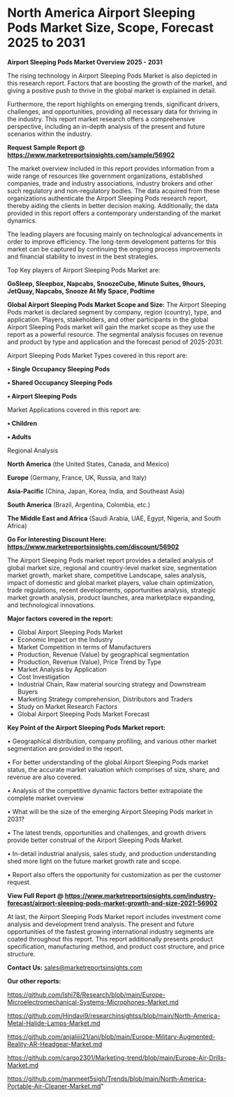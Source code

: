 # North America Airport Sleeping Pods Market Size, Scope, Forecast 2025 to 2031

<Strong> Airport Sleeping Pods Market Overview 2025 - 2031</strong>

The rising technology in Airport Sleeping Pods Market is also depicted in this research report. Factors that are boosting the growth of the market, and giving a positive push to thrive in the global market is explained in detail.

Furthermore, the report highlights on emerging trends, significant drivers, challenges, and opportunities, providing all necessary data for thriving in the industry. This report market research offers a comprehensive perspective, including an in-depth analysis of the present and future scenarios within the industry.

<strong>Request Sample Report @ <a href=https://www.marketreportsinsights.com/sample/56902>https://www.marketreportsinsights.com/sample/56902</a></strong>

The market overview included in this report provides information from a wide range of resources like government organizations, established companies, trade and industry associations, industry brokers and other such regulatory and non-regulatory bodies. The data acquired from these organizations authenticate the Airport Sleeping Pods research report, thereby aiding the clients in better decision making. Additionally, the data provided in this report offers a contemporary understanding of the market dynamics.

The leading players are focusing mainly on technological advancements in order to improve efficiency. The long-term development patterns for this market can be captured by continuing the ongoing process improvements and financial stability to invest in the best strategies.

Top Key players of Airport Sleeping Pods Market are:

<strong>GoSleep, Sleepbox, Napcabs, SnoozeCube, Minute Suites, 9hours, JetQuay, Napcabs, Snooze At My Space, Podtime</strong>

<strong><b>Global Airport Sleeping Pods Market Scope and Size:</b></strong>
The Airport Sleeping Pods market is declared segment by company, region (country), type, and application. Players, stakeholders, and other participants in the global Airport Sleeping Pods market will gain the market scope as they use the report as a powerful resource. The segmental analysis focuses on revenue and product by type and application and the forecast period of 2025-2031.

Airport Sleeping Pods Market Types covered in this report are:

<strong>• Single Occupancy Sleeping Pods

• Shared Occupancy Sleeping Pods

• Airport Sleeping Pods</strong>

Market Applications covered in this report are:

<strong>• Children

• Adults</strong> 

Regional Analysis

<strong>North America</strong> (the United States, Canada, and Mexico)

<strong>Europe</strong> (Germany, France, UK, Russia, and Italy)

<strong>Asia-Pacific</strong> (China, Japan, Korea, India, and Southeast Asia)

<strong>South America</strong> (Brazil, Argentina, Colombia, etc.)

<strong>The Middle East and Africa</strong> (Saudi Arabia, UAE, Egypt, Nigeria, and South Africa)

<strong>Go For Interesting Discount Here: <a href=https://www.marketreportsinsights.com/discount/56902>https://www.marketreportsinsights.com/discount/56902</a></strong>

The Airport Sleeping Pods market report provides a detailed analysis of global market size, regional and country-level market size, segmentation market growth, market share, competitive Landscape, sales analysis, impact of domestic and global market players, value chain optimization, trade regulations, recent developments, opportunities analysis, strategic market growth analysis, product launches, area marketplace expanding, and technological innovations.

<strong><b>Major factors covered in the report:</b></strong>
<ul>
  <li>Global Airport Sleeping Pods Market </li>
  <li>Economic Impact on the Industry</li>
  <li>Market Competition in terms of Manufacturers</li>
  <li>Production, Revenue (Value) by geographical segmentation</li>
  <li>Production, Revenue (Value), Price Trend by Type</li>
  <li>Market Analysis by Application</li>
  <li>Cost Investigation</li>
  <li>Industrial Chain, Raw material sourcing strategy and Downstream Buyers</li>
  <li>Marketing Strategy comprehension, Distributors and Traders</li>
  <li>Study on Market Research Factors</li>
  <li>Global Airport Sleeping Pods Market Forecast</li>
</ul>

<strong><b>Key Point of the Airport Sleeping Pods Market report:</b></strong>

• Geographical distribution, company profiling, and various other market segmentation are provided in the report.

• For better understanding of the global Airport Sleeping Pods market status, the accurate market valuation which comprises of size, share, and revenue are also covered.

• Analysis of the competitive dynamic factors better extrapolate the complete market overview

• What will be the size of the emerging Airport Sleeping Pods market in 2031?

• The latest trends, opportunities and challenges, and growth drivers provide better construal of the Airport Sleeping Pods Market.

• In-detail industrial analysis, sales study, and production understanding shed more light on the future market growth rate and scope.

• Report also offers the opportunity for customization as per the customer request.

<strong><b>View Full Report @ <a href=https://www.marketreportsinsights.com/industry-forecast/airport-sleeping-pods-market-growth-and-size-2021-56902>https://www.marketreportsinsights.com/industry-forecast/airport-sleeping-pods-market-growth-and-size-2021-56902</a></b></strong>


At last, the Airport Sleeping Pods Market report includes investment come analysis and development trend analysis. The present and future opportunities of the fastest growing international industry segments are coated throughout this report. This report additionally presents product specification, manufacturing method, and product cost structure, and price structure.

<strong>Contact Us:</strong>
sales@marketreportsinsights.com

<strong>Our other reports:</strong>

<a href=https://github.com/Ishi78/Research/blob/main/Europe-Microelectromechanical-Systems-Microphones-Market.md>https://github.com/Ishi78/Research/blob/main/Europe-Microelectromechanical-Systems-Microphones-Market.md</a>

<a href=https://github.com/Hindavi9/researchinsightss/blob/main/North-America-Metal-Halide-Lamps-Market.md>https://github.com/Hindavi9/researchinsightss/blob/main/North-America-Metal-Halide-Lamps-Market.md</a>

<a href=https://github.com/anjaliiii21/ani/blob/main/Europe-Military-Augmented-Reality-AR-Headgear-Market.md>https://github.com/anjaliiii21/ani/blob/main/Europe-Military-Augmented-Reality-AR-Headgear-Market.md</a>

<a href=https://github.com/cargo2301/Marketing-trend/blob/main/Europe-Air-Drills-Market.md>https://github.com/cargo2301/Marketing-trend/blob/main/Europe-Air-Drills-Market.md</a>

<a href=https://github.com/manmeet5sigh/Trends/blob/main/North-America-Portable-Air-Cleaner-Market.md>https://github.com/manmeet5sigh/Trends/blob/main/North-America-Portable-Air-Cleaner-Market.md</a>"
